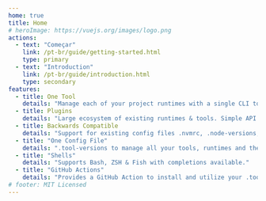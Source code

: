 ```yaml
---
home: true
title: Home
# heroImage: https://vuejs.org/images/logo.png
actions:
  - text: "Começar"
    link: /pt-br/guide/getting-started.html
    type: primary
  - text: "Introduction"
    link: /pt-br/guide/introduction.html
    type: secondary
features:
  - title: One Tool
    details: "Manage each of your project runtimes with a single CLI tool and command interface."
  - title: Plugins
    details: "Large ecosystem of existing runtimes & tools. Simple API to add support for new tools as you need!"
  - title: Backwards Compatible
    details: "Support for existing config files .nvmrc, .node-versions, .ruby-version for smooth migration!"
  - title: "One Config File"
    details: ".tool-versions to manage all your tools, runtimes and their versions in a single, sharable place."
  - title: "Shells"
    details: "Supports Bash, ZSH & Fish with completions available."
  - title: "GitHub Actions"
    details: "Provides a GitHub Action to install and utilize your .tool-verions in your CICD workflows."
# footer: MIT Licensed
---
```


